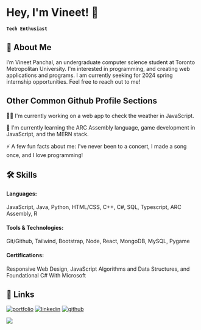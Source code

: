 # Hey, I'm Vineet! 👋
**`Tech Enthusiast`**
<!--
**vineet-panchal/vineet-panchal** is a ✨ _special_ ✨ repository because its `README.md` (this file) appears on your GitHub profile.

Here are some ideas to get you started:

- 🔭 I’m currently working on ...
- 🌱 I’m currently learning ...
- 👯 I’m looking to collaborate on ...
- 🤔 I’m looking for help with ...
- 💬 Ask me about ...
- 📫 How to reach me: ...
- 😄 Pronouns: ...
- ⚡ Fun fact: ...
-->

## 🚀 About Me

I’m Vineet Panchal, an undergraduate computer science student at Toronto Metropolitan University. I'm interested in programming, and creating web applications and programs. I am currently seeking for 2024 spring internship opportunities. Feel free to reach out to me!

## Other Common Github Profile Sections
👩‍💻 I'm currently working on a web app to check the weather in JavaScript.

🧠 I'm currently learning the ARC Assembly language, game development in JavaScript, and the MERN stack.

⚡️ A few fun facts about me: I've never been to a concert, I made a song once, and I love programming!

## 🛠 Skills
#### Languages: 
JavaScript, Java, Python, HTML/CSS, C++, C#, SQL, Typescript, ARC Assembly, R
#### Tools & Technologies: 
Git/Github, Tailwind, Bootstrap, Node, React, MongoDB, MySQL, Pygame
#### Certifications:
Responsive Web Design, JavaScript Algorithms and Data Structures, and Foundational C# With Microsoft

## 🔗 Links
[![portfolio](https://img.shields.io/badge/my_portfolio-000?style=for-the-badge&logo=ko-fi&logoColor=white)](https://vineet-panchal.github.io/markII-website/index.html)
[![linkedin](https://img.shields.io/badge/linkedin-0A66C2?style=for-the-badge&logo=linkedin&logoColor=white)](https://www.linkedin.com/in/vineet-panchal-010337253/)
[![github](https://img.shields.io/badge/GitHub-100000?style=for-the-badge&logo=github&logoColor=white)](https://github.com/vineet-panchal)

![](https://komarev.com/ghpvc/?username=vineet-panchal&color=blue)


